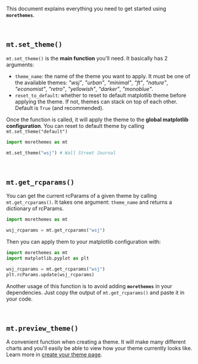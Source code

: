 This document explains everything you need to get started using **`morethemes`**.

<br>

## `mt.set_theme()`

`mt.set_theme()` is the **main function** you'll need. It basically has 2 arguments:

- `theme_name`: the name of the theme you want to apply. It must be one of the available themes: _"wsj"_, _"urban"_, _"minimal"_, _"ft"_, _"nature"_, _"economist"_, _"retro"_, _"yellowish"_, _"darker"_, _"monoblue"_.
- `reset_to_default`: whether to reset to default matplotlib theme before applying the theme. If not, themes can stack on top of each other. Default is `True` (and recommended).

Once the function is called, it will apply the theme to the **global matplotlib configuration**. You can reset to default theme by calling `mt.set_theme("default")`

```python
import morethemes as mt

mt.set_theme("wsj") # Wall Street Journal
```

<br>

## `mt.get_rcparams()`

You can get the current rcParams of a given theme by calling `mt.get_rcparams()`. It takes one argument: `theme_name` and returns a dictionary of rcParams.

```python
import morethemes as mt

wsj_rcparams = mt.get_rcparams("wsj")
```

Then you can apply them to your matplotlib configuration with:

```python
import morethemes as mt
import matplotlib.pyplot as plt

wsj_rcparams = mt.get_rcparams("wsj")
plt.rcParams.update(wsj_rcparams)
```

Another usage of this function is to avoid adding **`morethemes`** in your dependencies. Just copy the output of `mt.get_rcparams()` and paste it in your code.

<br>

## `mt.preview_theme()`

A convenient function when creating a theme. It will make many different charts and you'll easily be able to view how your theme currently looks like. Learn more in [create your theme page](../create-your-theme/).

<br><br>
